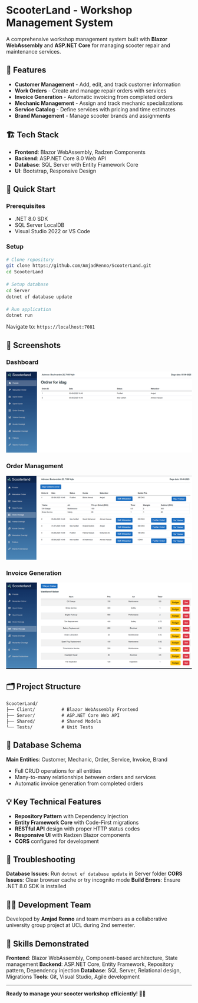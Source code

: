 # ScooterLand - Workshop Management System

A comprehensive workshop management system built with **Blazor WebAssembly** and **ASP.NET Core** for managing scooter repair and maintenance services.

## 🚀 Features

- **Customer Management** - Add, edit, and track customer information
- **Work Orders** - Create and manage repair orders with services
- **Invoice Generation** - Automatic invoicing from completed orders
- **Mechanic Management** - Assign and track mechanic specializations
- **Service Catalog** - Define services with pricing and time estimates
- **Brand Management** - Manage scooter brands and assignments

## 🏗️ Tech Stack

- **Frontend**: Blazor WebAssembly, Radzen Components
- **Backend**: ASP.NET Core 8.0 Web API
- **Database**: SQL Server with Entity Framework Core
- **UI**: Bootstrap, Responsive Design

## 🚀 Quick Start

### Prerequisites
- .NET 8.0 SDK
- SQL Server LocalDB
- Visual Studio 2022 or VS Code

### Setup
```bash
# Clone repository
git clone https://github.com/AmjadRenno/ScooterLand.git
cd ScooterLand

# Setup database
cd Server
dotnet ef database update

# Run application
dotnet run
```

Navigate to: `https://localhost:7081`


## 📸 Screenshots

### Dashboard
![Dashboard](screenshots/pages/dashboard.png)

### Order Management
![Order Management](screenshots/pages/order-management.png)

### Invoice Generation
![Invoice Management](screenshots/pages/invoice-management.png)

## 🗂️ Project Structure

```
ScooterLand/
├── Client/          # Blazor WebAssembly Frontend
├── Server/          # ASP.NET Core Web API
├── Shared/          # Shared Models
└── Tests/           # Unit Tests
```

## 🔧 Database Schema

**Main Entities**: Customer, Mechanic, Order, Service, Invoice, Brand
- Full CRUD operations for all entities
- Many-to-many relationships between orders and services
- Automatic invoice generation from completed orders

## 💡 Key Technical Features

- **Repository Pattern** with Dependency Injection
- **Entity Framework Core** with Code-First migrations
- **RESTful API** design with proper HTTP status codes
- **Responsive UI** with Radzen Blazor components
- **CORS** configured for development

## 🚨 Troubleshooting

**Database Issues**: Run `dotnet ef database update` in Server folder
**CORS Issues**: Clear browser cache or try incognito mode
**Build Errors**: Ensure .NET 8.0 SDK is installed

## 👨‍💻 Development Team

Developed by **Amjad Renno** and team members as a collaborative university group project at UCL during 2nd semester.

## 🎯 Skills Demonstrated

**Frontend**: Blazor WebAssembly, Component-based architecture, State management
**Backend**: ASP.NET Core, Entity Framework, Repository pattern, Dependency injection
**Database**: SQL Server, Relational design, Migrations
**Tools**: Git, Visual Studio, Agile development

---

**Ready to manage your scooter workshop efficiently! 🛵✨**
